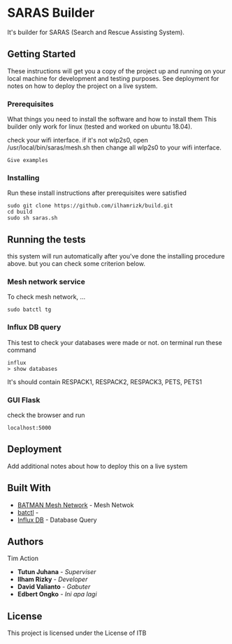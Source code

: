 # SARAS Builder

It's builder for SARAS (Search and Rescue Assisting System).

## Getting Started

These instructions will get you a copy of the project up and running on your local machine for development and testing purposes. See deployment for notes on how to deploy the project on a live system.

### Prerequisites

What things you need to install the software and how to install them This builder only work for linux (tested and worked on ubuntu 18.04). 

check your wifi interface. if it's not wlp2s0, open /usr/local/bin/saras/mesh.sh then change all wlp2s0 to your wifi interface. 

```
Give examples
```

### Installing

Run these install instructions after prerequisites were satisfied 

```
sudo git clone https://github.com/ilhamrizk/build.git
cd build
sudo sh saras.sh
```

## Running the tests

this system will run automatically after you've done the installing procedure above. but you can check some criterion below.

### Mesh network service

To check mesh network, ...

```
sudo batctl tg
```

### Influx DB query

This test to check your databases were made or not. on terminal run these command

```
influx
> show databases
```

It's should contain RESPACK1, RESPACK2, RESPACK3, PETS, PETS1

### GUI Flask

check the browser and run

```
localhost:5000
```

## Deployment

Add additional notes about how to deploy this on a live system

## Built With

* [BATMAN Mesh Network](https://www.open-mesh.org/doc/batman-adv/Quick-start-guide.html) - Mesh Netwok
* [batctl](https://rometools.github.io/rome/) -  
* [Influx DB](https://portal.influxdata.com/) - Database Query


## Authors

Tim Action
* **Tutun Juhana** - *Superviser*
* **Ilham Rizky** - *Developer*
* **David Valianto** - *Gabuter*
* **Edbert Ongko** - *Ini apa lagi*

## License

This project is licensed under the License of ITB
